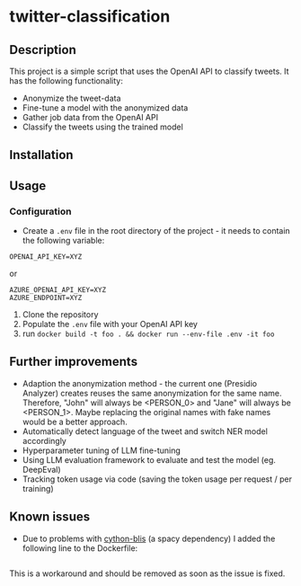 # twitter-classification

## Description
This project is a simple script that uses the OpenAI API to classify tweets.
It has the following functionality:
- Anonymize the tweet-data
- Fine-tune a model with the anonymized data
- Gather job data from the OpenAI API
- Classify the tweets using the trained model
## Installation

## Usage

### Configuration
- Create a `.env` file in the root directory of the project - it needs to contain the following variable:
```
OPENAI_API_KEY=XYZ
```
or

```
AZURE_OPENAI_API_KEY=XYZ
AZURE_ENDPOINT=XYZ

```

1. Clone the repository
2. Populate the `.env` file with your OpenAI API key
2. run `docker build -t foo . && docker run --env-file .env -it foo`

## Further improvements
- Adaption the anonymization method - the current one (Presidio Analyzer) creates reuses the same anonymization for the same name. Therefore, "John" will always be <PERSON_0> and "Jane" will always be <PERSON_1>. Maybe replacing the original names with fake names would be a better approach.
- Automatically detect language of the tweet and switch NER model accordingly
- Hyperparameter tuning of LLM fine-tuning
- Using LLM evaluation framework to evaluate and test the model (eg. DeepEval)
- Tracking token usage via code (saving the token usage per request / per training)

## Known issues
- Due to problems with [cython-blis](https://github.com/explosion/cython-blis/issues/117) (a spacy dependency) I added the following line to the Dockerfile:
```BLIS_ARCH=generic
```
This is a workaround and should be removed as soon as the issue is fixed.